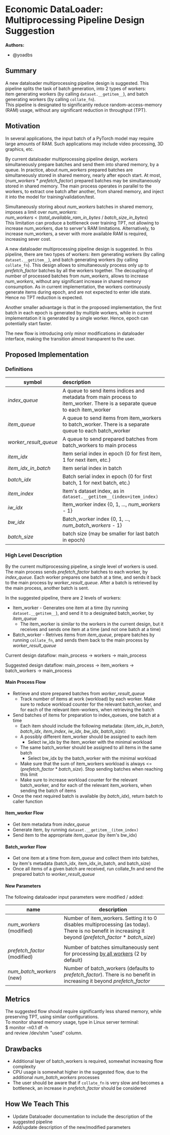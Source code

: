 # Economic DataLoader: Multiprocessing Pipeline Design Suggestion

**Authors:**
* @yoadbs
                                           
## **Summary**
A new dataloader multiprocessing pipeline design is suggested. This pipeline splits the task of batch generation, into 2 types of workers:\
item generating workers (by calling `dataset.__getitem__`), and batch generating workers (by calling `collate_fn`).  
This pipeline is designated to significantly reduce random-access-memory (RAM) usage, without any significant reduction in throughput (TPT).

## **Motivation**
In several applications, the input batch of a PyTorch model may require large amounts of RAM. Such applications may include video processing, 3D graphics, etc. 

By current dataloader multiprocessing pipeline design, workers simultaneously prepare batches and send them into shared memory, by a queue.
In practice, about _num_workers_ prepared batches are simultaneously stored in shared memory, nearly after epoch start. 
At most, (_num_workers_ * _prefetch_factor_) prepared batches may be simultaneously stored in shared memory.
The main process operates in parallel to the workers, to extract one batch after another, from shared memory, and inject it into the model for training/validation/test. 

Simultaneously storing about _num_workers_ batches in shared memory, imposes a limit over _num_workers_:\
_num_workers_ < (_total_available_ram_in_bytes_ / _batch_size_in_bytes_) \
This limitation can produce a bottleneck over training TPT, not allowing to increase num_workers, due to server's RAM limitations.
Alternatively, to increase num_workers, a sever with more available RAM is required, increasing sever cost.

A new dataloader multiprocessing pipeline design is suggested. In this pipeline, there are two types of workers:
item generating workers (by calling `dataset.__getitem__`), and batch generating workers (by calling `collate_fn`). 
This design allows to simultaneously process only up to _prefetch_factor_ batches by all the workers together.
The decoupling of number of processed batches from _num_workers_, allows to increase _num_workers_, without any significant increase in shared memory consumption.
As in current implementation, the workers continuously generate items during epoch, and are not expected to enter idle state. Hence no TPT reduction is expected. 

Another smaller advantage is that in the proposed implementation, the first batch in each epoch is generated by multiple workers, while in current implementation it is generated by a single worker.
Hence, epoch can potentially start faster. 

The new flow is introducing only minor modifications in dataloader interface, making the transition almost transparent to the user.

## **Proposed Implementation**

### **Definitions**

| symbol                | description                                                                                                                |
|-----------------------|:---------------------------------------------------------------------------------------------------------------------------|
| _index_queue_         | A queue to send items indices and metadata from main process to item_worker. There is a separate queue to each item_worker |
| _item_queue_          | A queue to send items from item_workers to batch_worker. There is a separate queue to each batch_worker                    |
| _worker_result_queue_ | A queue to send prepared batches from batch_workers to main process                                                        |
| _item_idx_            | Item serial index in epoch (0 for first item, 1 for next item, etc.)                                                       |
| _item_idx_in_batch_   | Item serial index in batch                                                                                                 |
| _batch_idx_           | Batch serial index in epoch (0 for first batch, 1 for next batch, etc.)                                                    |
| _item_index_          | Item's dataset index, as in `dataset.__getitem__(index=item_index)`                                                        |
| _iw_idx_              | Item_worker index {0, 1, ..., _num_workers_ - 1}                                                                           |
| _bw_idx_              | Batch_worker index {0, 1, ..., _num_batch_workers_ - 1}                                                                    |
| _batch_size_          | batch size (may be smaller for last batch in epoch)                                                                        |

### **High Level Description**

By the current multiprocessing pipeline, a single level of workers is used. 
The main process sends _prefetch_factor_ batches to each worker, by _index_queue_.
Each worker prepares one batch at a time, and sends it back to the main process by _worker_result_queue_.
After a batch is retrieved by the main process, another batch is sent.

In the suggested pipeline, there are 2 levels of workers: 
* Item_worker - Generates one item at a time (by running `dataset.__getitem__`), and send it to a designated batch_worker, by _item_queue_ 
  * The item_worker is similar to the workers in the current design, but it receives and sends one item at a time (and not one batch at a time) 
* Batch_worker - Retrives items from _item_queue_, prepare batches by running `collate_fn`, and sends them back to the main process by _worker_result_queue_

Current design dataflow: main_process -> workers -> main_process

Suggested design dataflow: main_process -> item_workers -> batch_workers -> main_process

#### **Main Process Flow**
* Retrieve and store prepared batches from _worker_result_queue_
  * Track number of items at work (workload) by each worker. Make sure to reduce workload counter for the relevant batch_worker, and for each of the relevant item-workers, when retrieving the batch 
* Send batches of items for preparation to index_queues, one batch at a time
  * Each item should include the following metadata: (_item_idx_in_batch_, _batch_idx_, _item_index_, _iw_idx_, _bw_idx_, _batch_size_):
  * A possibly different item_worker should be assigned to each item
    * Select iw_idx by the item_worker with the minimal workload
  * The same batch_worker should be assigned to all items in the same batch
    * Select bw_idx by the batch_worker with the minimal workload
  * Make sure that the sum of item_workers workload is always <= (_prefetch_factor_ * _batch_size_). Stop sending batches when reaching this limit 
  * Make sure to increase workload counter for the relevant batch_worker, and for each of the relevant item_workers, when sending the batch of items  
* Once the next required batch is available (by _batch_idx_), return batch to caller function

#### **Item_worker Flow**
* Get item metadata from _index_queue_
* Generate item, by running `dataset.__getitem__(item_index)`
* Send item to the appropriate _item_queue_ (by item's bw_idx)

#### **Batch_worker Flow**
* Get one item at a time from _item_queue_ and collect them into batches, by item's metadata (batch_idx, item_idx_in_batch, and batch_size)
* Once all items of a given batch are received, run collate_fn and send the prepared batch to _worker_result_queue_

#### **New Parameters**
The following dataloader input parameters were modified / added:

| name                         | description                                                                                                                                                 |
|------------------------------|-------------------------------------------------------------------------------------------------------------------------------------------------------------|
| _num_workers_ (modified)     | Number of item_workers. Setting it to 0 disables multiprocessing (as today). There is no benefit in increasing it beyond (_prefetch_factor_ * _batch_size_) |
|                              |                                                                                                                                                             |
| _prefetch_factor_ (modified) | Number of batches simultaneously sent for processing <u>by all workers</u> (2 by default)                                                                   |
| _num_batch_workers_ (new)  | Number of batch_workers (defaults to _prefetch_factor_). There is no benefit in increasing it beyond _prefetch_factor_                                      |   

## **Metrics**
The suggested flow should require significantly less shared memory, while preserving TPT, using similar configurations. \
To monitor shared memory usage, type in Linux server terminal: \
$ monitor -n0.1 df -h \
and review /dev/shm "used" column.

## **Drawbacks**
* Additional layer of batch_workers is required, somewhat increasing flow complexity
* CPU usage is somewhat higher in the suggested flow, due to the additional _num_batch_workers_ processes 
* The user should be aware that if `collate_fn` is very slow and becomes a bottleneck, an increase in _prefetch_factor_ should be considered 
  

## **How We Teach This**
* Update Dataloader documentation to include the description of the suggested pipeline 
* Add/update description of the new/modified parameters






